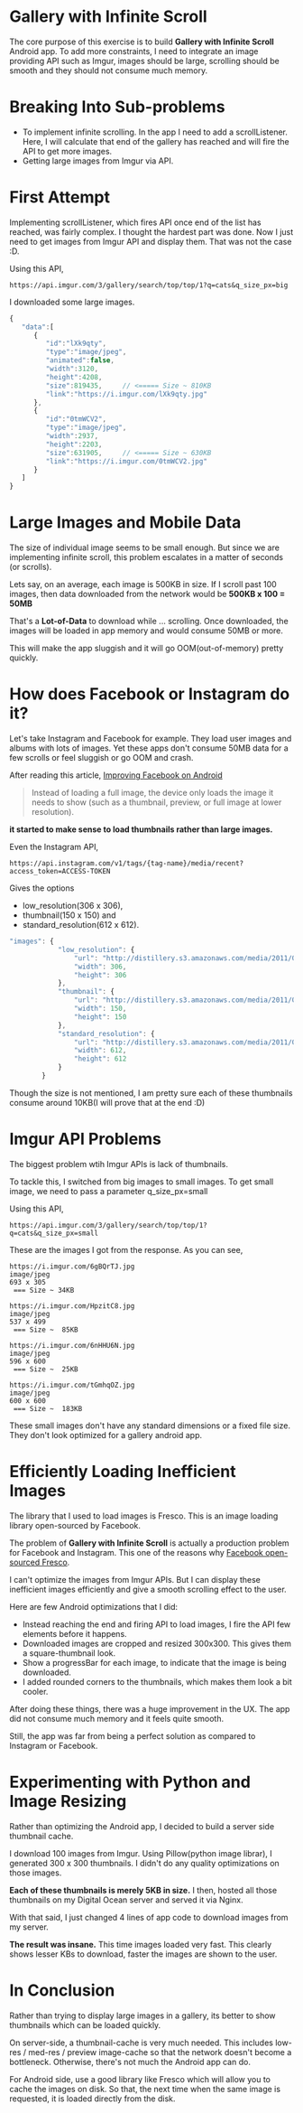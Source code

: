 # Gallery with Infinite Scroll
The core purpose of this exercise is to build **Gallery with Infinite Scroll** Android app. To add more constraints, I need to integrate an image providing API such as Imgur, images should be large, scrolling should be smooth and they should not consume much memory.

# Breaking Into Sub-problems
 - To implement infinite scrolling. In the app I need to add a scrollListener. Here, I will calculate that end of the gallery has reached and will fire the API to get more images.
 - Getting large images from Imgur via API.
 
# First Attempt
Implementing scrollListener, which fires API once end of the list has reached,  was fairly complex. I thought the hardest part was done. Now I just need to get images from Imgur API and display them. That was not the case :D.

Using this API,
```
https://api.imgur.com/3/gallery/search/top/top/1?q=cats&q_size_px=big
```
I downloaded some large images.

```javascript
{  
   "data":[  
      {  
         "id":"lXk9qty",
         "type":"image/jpeg",
         "animated":false,
         "width":3120,
         "height":4208,
         "size":819435,     // <===== Size ~ 810KB
         "link":"https://i.imgur.com/lXk9qty.jpg"
      },
      {  
         "id":"0tmWCV2",
         "type":"image/jpeg",
         "width":2937,
         "height":2203,
         "size":631905,     // <===== Size ~ 630KB
         "link":"https://i.imgur.com/0tmWCV2.jpg"
      }
   ]
}
```

# Large Images and Mobile Data
The size of individual image seems to be small enough. But since we are implementing infinite scroll, this problem escalates in a matter of seconds (or scrolls).

Lets say, on an average, each image  is 500KB in size. If I scroll past 100 images, then data  downloaded from the network would be 
**500KB x 100 = 50MB**

That's a **Lot-of-Data** to download while ... scrolling. Once downloaded, the images will be loaded in app memory and would consume 50MB or more. 

This will make the app sluggish and it will go OOM(out-of-memory) pretty quickly.

# How does Facebook or Instagram do it?
Let's take Instagram and Facebook for example. They load user images and albums with lots of images. Yet these apps don't consume 50MB data for a few scrolls or feel sluggish or go OOM and crash.

After reading this article,
[Improving Facebook on Android](https://code.facebook.com/posts/485459238254631/improving-facebook-on-android/)
> Instead of loading a full image, the device only loads the image it needs to show (such as a thumbnail, preview, or full image at lower resolution).

**it started to make sense to load thumbnails rather than large images.**

Even the Instagram API,
```
https://api.instagram.com/v1/tags/{tag-name}/media/recent?access_token=ACCESS-TOKEN
```
Gives the options
- low_resolution(306 x 306), 
- thumbnail(150 x 150) and 
- standard_resolution(612 x 612).

```javascript
"images": {
            "low_resolution": {
                "url": "http://distillery.s3.amazonaws.com/media/2011/02/02/f9443f3443484c40b4792fa7c76214d5_6.jpg",
                "width": 306,
                "height": 306
            },
            "thumbnail": {
                "url": "http://distillery.s3.amazonaws.com/media/2011/02/02/f9443f3443484c40b4792fa7c76214d5_5.jpg",
                "width": 150,
                "height": 150
            },
            "standard_resolution": {
                "url": "http://distillery.s3.amazonaws.com/media/2011/02/02/f9443f3443484c40b4792fa7c76214d5_7.jpg",
                "width": 612,
                "height": 612
            }
        }
```

Though the size is not mentioned, I am pretty sure each of these thumbnails consume around 10KB(I will prove that at the end :D)

# Imgur API Problems
The biggest problem wtih Imgur APIs is lack of thumbnails. 

To tackle this, I switched from big images to small images. To get small image, we need to pass a parameter q_size_px=small

Using this API,
```
https://api.imgur.com/3/gallery/search/top/top/1?q=cats&q_size_px=small
```
These are the images I got from the response. As you can see, 
```
https://i.imgur.com/6gBQrTJ.jpg
image/jpeg
693 x 305
 === Size ~ 34KB    

https://i.imgur.com/HpzitC8.jpg
image/jpeg
537 x 499
 === Size ~  85KB

https://i.imgur.com/6nHHU6N.jpg
image/jpeg
596 x 600
 === Size ~  25KB

https://i.imgur.com/tGmhqOZ.jpg
image/jpeg
600 x 600
 === Size ~  183KB
```

These small images don't have any standard dimensions or a fixed file size. They don't look optimized for a gallery android app.

# Efficiently Loading Inefficient Images
The library that I used to load images is Fresco. This is an image loading library open-sourced by Facebook.

The problem of **Gallery with Infinite Scroll** is actually a production problem for Facebook and Instagram. This one of the reasons why [Facebook open-sourced Fresco](https://code.facebook.com/posts/366199913563917/introducing-fresco-a-new-image-library-for-android/).

I can't optimize the images from Imgur APIs. But I can display these inefficient images efficiently and give a smooth scrolling effect to the user.

 Here are few Android optimizations that I did:
- Instead reaching the end and firing API to load images, I fire the API few elements before it happens.
- Downloaded images are cropped and resized 300x300. This gives them a square-thumbnail look.
- Show a progressBar for each image, to indicate that the image is being downloaded.
- I added rounded corners to the thumbnails, which makes them look a bit cooler.

After doing these things, there was a huge improvement in the UX. The app did not consume much memory and it feels quite smooth.

Still, the app was far from being a perfect solution as compared to Instagram or Facebook.

# Experimenting with Python and Image Resizing
Rather than optimizing the Android app, I decided to build a server side thumbnail cache.

I download 100 images from Imgur.  Using Pillow(python image librar), I generated 300 x 300 thumbnails. I didn't do any quality optimizations on those images. 

**Each of these thumbnails is merely 5KB in size.** I then, hosted all those thumbnails on my Digital Ocean server and served it via Nginx.

With that said, I just changed 4 lines of app code to download images from my server.

**The result was insane.** This time images loaded very fast. This clearly shows lesser KBs to download, faster the images are shown to the user.

# In Conclusion
Rather than trying to display large images in a gallery, its better to show thumbnails which can be loaded quickly.

On server-side, a thumbnail-cache is very much needed. This includes low-res / med-res / preview image-cache so that the network doesn't become a bottleneck. Otherwise, there's not much the Android app can do.

For Android side, use a good library like Fresco which will allow you to cache the images on disk. So that, the next time when the same image is requested, it is loaded directly from the disk.
